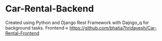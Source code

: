 # Car-Rental-Backend
Created using Python and Django Rest Framework with Dajngo_q for background tasks.
Frontend-> https://github.com/bhatia7hridayesh/Car-Rental-Frontend
